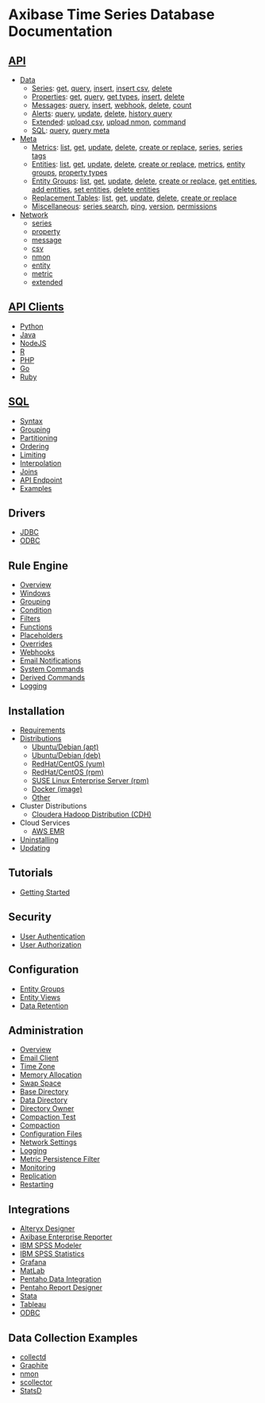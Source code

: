 # Axibase Time Series Database Documentation

## [API](api)

* [Data](api/data/README.md#rest-api)
  * [Series](api/data/series/README.md): [get](api/data/series/get.md), [query](api/data/series/query.md), [insert](api/data/series/insert.md), [insert csv](api/data/series/csv-insert.md), [delete](api/data/series/delete.md)
  * [Properties](api/data/properties/README.md): [get](api/data/properties/get.md), [query](api/data/properties/query.md), [get types](api/data/properties/list-types.md), [insert](api/data/properties/insert.md), [delete](api/data/properties/delete.md)
  * [Messages](api/data/messages/README.md): [query](api/data/messages/query.md), [insert](api/data/messages/insert.md), [webhook](api/data/messages/webhook.md), [delete](api/data/messages/delete.md), [count](api/data/messages/count.md)
  * [Alerts](api/data/alerts/README.md): [query](api/data/alerts/query.md), [update](api/data/alerts/update.md), [delete](api/data/alerts/delete.md), [history query](api/data/alerts/history-query.md)
  * [Extended](api/data/ext/README.md): [upload csv](api/data/ext/csv-upload.md), [upload nmon](api/data/ext/nmon-upload.md), [command](api/data/ext/command.md)
  * [SQL](sql/README.md): [query](sql/api.md), [query meta](sql/api-meta.md)
* [Meta](api/meta/README.md#overview)
  * [Metrics](api/meta/metric/README.md): [list](api/meta/metric/list.md), [get](api/meta/metric/get.md), [update](api/meta/metric/update.md), [delete](api/meta/metric/delete.md), [create or replace](api/meta/metric/create-or-replace.md), [series](api/meta/metric/series.md), [series tags](api/meta/metric/series-tags.md)
  * [Entities](api/meta/entity/README.md): [list](api/meta/entity/list.md), [get](api/meta/entity/get.md), [update](api/meta/entity/update.md), [delete](api/meta/entity/delete.md), [create or replace](api/meta/entity/create-or-replace.md), [metrics](api/meta/entity/metrics.md), [entity groups](api/meta/entity/entity-groups.md), [property types](api/meta/entity/property-types.md)
  * [Entity Groups](api/meta/entity-group/README.md): [list](api/meta/entity-group/list.md), [get](api/meta/entity-group/get.md), [update](api/meta/entity-group/update.md), [delete](api/meta/entity-group/delete.md), [create or replace](api/meta/entity-group/create-or-replace.md), [get entities](api/meta/entity-group/get-entities.md), [add entities](api/meta/entity-group/add-entities.md), [set entities](api/meta/entity-group/set-entities.md), [delete entities](api/meta/entity-group/delete-entities.md)
  * [Replacement Tables](api/meta/replacement-table/README.md): [list](api/meta/replacement-table/list.md), [get](api/meta/replacement-table/get.md), [update](api/meta/replacement-table/update.md), [delete](api/meta/replacement-table/delete.md), [create or replace](api/meta/replacement-table/create-or-replace.md)
  * [Miscellaneous](api/meta/misc/README.md): [series search](api/meta/misc/search.md), [ping](api/meta/misc/ping.md), [version](api/meta/misc/version.md), [permissions](api/meta/misc/permissions.md)
* [Network](api/network/README.md#network-api)
  * [series](api/network/series.md)
  * [property](api/network/property.md)
  * [message](api/network/message.md)
  * [csv](api/network/csv.md)
  * [nmon](api/network/nmon.md)
  * [entity](api/network/entity.md)
  * [metric](api/network/metric.md)
  * [extended](api/network/extended-commands.md)

## [API Clients](api/README.md#api-clients)

* [Python](https://github.com/axibase/atsd-api-python)
* [Java](https://github.com/axibase/atsd-api-java)
* [NodeJS](https://github.com/axibase/atsd-api-nodejs)
* [R](https://github.com/axibase/atsd-api-r)
* [PHP](https://github.com/axibase/atsd-api-php)
* [Go](https://github.com/axibase/atsd-api-go)
* [Ruby](https://github.com/axibase/atsd-api-ruby)

## [SQL](sql/README.md#sql)

* [Syntax](sql/README.md#syntax)
* [Grouping](sql/README.md#grouping)
* [Partitioning](sql/README.md#partitioning)
* [Ordering](sql/README.md#ordering)
* [Limiting](sql/README.md#limiting)
* [Interpolation](sql/README.md#interpolation)
* [Joins](sql/README.md#joins)
* [API Endpoint](sql/api.md#sql-query-api-endpoint)
* [Examples](sql/examples/README.md)

## Drivers

* [JDBC](https://github.com/axibase/atsd-jdbc)
* [ODBC](integration/odbc/README.md)

## Rule Engine

* [Overview](rule-engine/README.md)
* [Windows](rule-engine/window.md)
* [Grouping](rule-engine/grouping.md)
* [Condition](rule-engine/condition.md)
* [Filters](rule-engine/filters.md)
* [Functions](rule-engine/functions.md)
* [Placeholders](rule-engine/placeholders.md)
* [Overrides](rule-engine/overrides.md)
* [Webhooks](rule-engine/notifications/README.md)
* [Email Notifications](rule-engine/email.md)
* [System Commands](rule-engine/commands.md)
* [Derived Commands](rule-engine/derived.md)
* [Logging](rule-engine/logging.md)

## Installation

* [Requirements](administration/requirements.md)
* [Distributions](installation/README.md)
  * [Ubuntu/Debian (apt)](installation/ubuntu-debian-apt.md)
  * [Ubuntu/Debian  (deb)](installation/ubuntu-debian-deb.md)
  * [RedHat/CentOS (yum)](installation/redhat-centos-yum.md)
  * [RedHat/CentOS (rpm)](installation/redhat-centos-rpm.md)
  * [SUSE Linux Enterprise Server (rpm)](installation/sles-rpm.md)
  * [Docker (image)](installation/docker.md)
  * [Other](installation/other-distributions.md)
* Cluster Distributions
  * [Cloudera Hadoop Distribution (CDH)](installation/cloudera.md)
* Cloud Services
  * [AWS EMR](installation/aws-emr-s3.md)
* [Uninstalling](installation/uninstalling.md)
* [Updating](administration/update.md)

## Tutorials

* [Getting Started](tutorials/getting-started.md)

## Security

* [User Authentication](administration/user-authentication.md)
* [User Authorization](administration/user-authorization.md)

## Configuration

* [Entity Groups](configuration/entity_groups.md)
* [Entity Views](configuration/entity_views.md)
* [Data Retention](administration/data_retention.md)

## Administration

* [Overview](administration/README.md#administration)
* [Email Client](administration/mail-client.md)
* [Time Zone](administration/timezone.md)
* [Memory Allocation](administration/memory-allocation.md)
* [Swap Space](administration/swap-space.md)
* [Base Directory](administration/change-base-directory.md)
* [Data Directory](administration/change-data-directory.md)
* [Directory Owner](administration/change-owner.md)
* [Compaction Test](administration/compaction-test.md)
* [Compaction](administration/compaction.md)
* [Configuration Files](administration/editing-configuration-files.md)
* [Network Settings](administration/networking-settings.md)
* [Logging](administration/logging.md)
* [Metric Persistence Filter](administration/metric-persistence-filter.md)
* [Monitoring](administration/monitoring.md)
* [Replication](administration/replication.md)
* [Restarting](administration/restarting.md)

## Integrations

* [Alteryx Designer](integration/alteryx/README.md)
* [Axibase Enterprise Reporter](integration/aer/README.md#axibase-enterprise-reporter)
* [IBM SPSS Modeler](integration/spss/modeler/README.md)
* [IBM SPSS Statistics](integration/spss/statistics/README.md)
* [Grafana](https://github.com/axibase/grafana-data-source)
* [MatLab](integration/matlab/README.md)
* [Pentaho Data Integration](integration/pentaho/data-integration/README.md)
* [Pentaho Report Designer](integration/pentaho/report-designer/README.md)
* [Stata](integration/stata/README.md)
* [Tableau](integration/tableau/README.md)
* [ODBC](integration/odbc/README.md)

## Data Collection Examples

* [collectd](integration/collectd/README.md)
* [Graphite](integration/graphite/README.md)
* [nmon](integration/nmon/README.md)
* [scollector](integration/scollector/README.md)
* [StatsD](integration/statsd/README.md)
